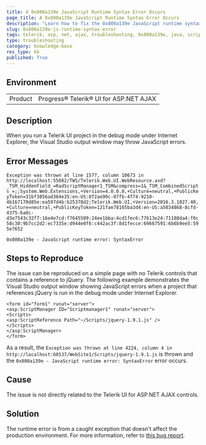 ```yaml
---
title: A 0x800a139e JavaScript Runtime Syntax Error Occurs
page_title: A 0x800a139e JavaScript Runtime Syntax Error Occurs
description: "Learn how to fix the 0x800a139e JavaScript runtime syntax error when working with Telerik UI for ASP.NET AJAX."
slug: 0x800a139e-js-runtime-syntax-error
tags: telerik, asp, net, ajax, troubleshooting, 0x800a139e, java, script, runtime, synatx, error, occurs
type: troubleshooting
category: knowledge-base
res_type: kb
published: True
---
```


## Environment

<table>
	<tbody>
		<tr>
			<td>Product</td>
			<td>Progress® Telerik® UI for ASP.NET AJAX</td>
		</tr>
	</tbody>
</table>

## Description

When you run a Telerik UI project in the debug mode under Internet Explorer, the Visual Studio output window may throw JavaScript errors.

## Error Messages

`Exception was thrown at line 1577, column 10673 in http://localhost:55082/TWS/Telerik.Web.UI.WebResource.axd?_TSM_HiddenField_=RadScriptManager1_TSM&compress=1&_TSM_CombinedScripts_=;;System.Web.Extensions,+Version=4.0.0.0,+Culture=neutral,+PublicKeyToken=31bf3856ad364e35:en-US:0f2ae90c-87fb-4f74-9210-4b167170d85e:ea597d4b:b25378d2;Telerik.Web.UI,+Version=2016.3.1027.40,+Culture=neutral,+PublicKeyToken=121fae78165ba3d4:en-US:a5034868-8cfd-4375-ba8c-d3e7543c32f7:16e4e7cd:f7645509:24ee1bba:4cd1fec6:77613e24:71188da4:f0c58c30:9b7cc2d2:ec7335e:d944e0f6:c442ac3f:8d1fecce:69667591:6b6b9ee5:595e7652`


`0x800a139e - JavaScript runtime error: SyntaxError`

## Steps to Reproduce

The issue can be reproduced on a simple page with no Telerik controls that contains a reference to jQuery. The following example demonstrates the Visual Studio output window showing JavaScript errors when a project that references jQuery is run in the debug mode under Internet Explorer.

````ASP.NET
<form id="form1" runat="server">
<asp:ScriptManager ID="Scriptmanager1" runat="server">
<Scripts>
<asp:ScriptReference Path="~/Scripts/jquery-1.9.1.js" />
</Scripts>
</asp:ScriptManager>
</form>
````

As a result, the `Exception was thrown at line 4224, column 4 in http://localhost:60537/WebSite1/Scripts/jquery-1.9.1.js` is thrown and the `0x800a139e - JavaScript runtime error: SyntaxError` error occurs.

## Cause

The issue is not directly related to the Telerik UI for ASP.NET AJAX controls.

## Solution

The runtime error is from a caught exception that doesn't affect the production environment. For more information, refer to [this bug report](https://bugs.jquery.com/ticket/14123).
